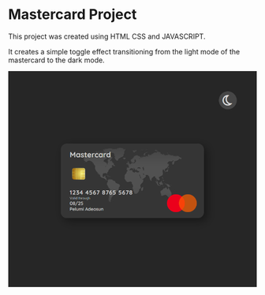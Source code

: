 # Mastercard Project

This project was created using HTML CSS and JAVASCRIPT.

It creates a simple toggle effect transitioning from the light mode of the mastercard to the dark mode.

<img src="images\project_mastercad_dark_mode.png" alt="">
